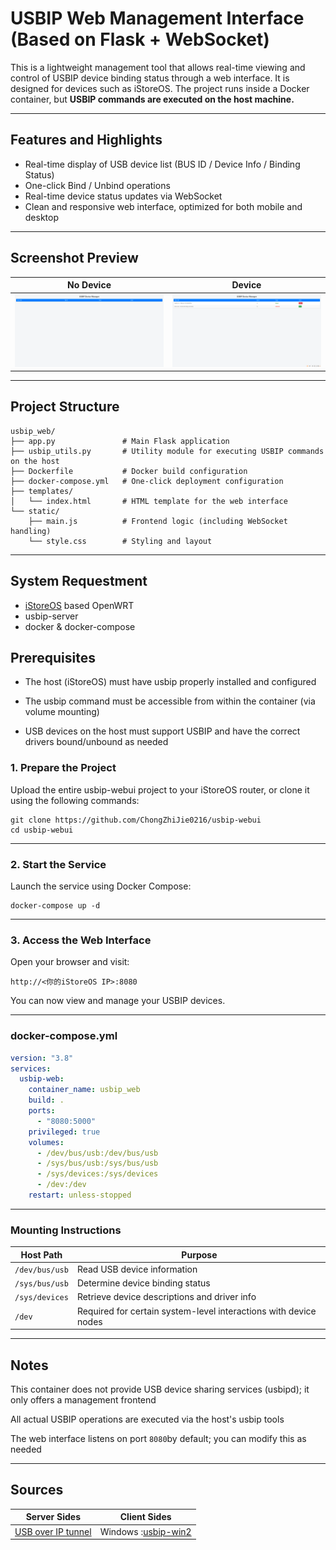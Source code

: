 # USBIP Web Management Interface (Based on Flask + WebSocket)

This is a lightweight management tool that allows real-time viewing and control of USBIP device binding status through a web interface.
It is designed for devices such as iStoreOS.
The project runs inside a Docker container, but **USBIP commands are executed on the host machine.**

---

## Features and Highlights

- Real-time display of USB device list (BUS ID / Device Info / Binding Status)
- One-click Bind / Unbind operations
- Real-time device status updates via WebSocket
- Clean and responsive web interface, optimized for both mobile and desktop

---

## Screenshot Preview

| No Device              | Device                   |
| ---------------------- | ------------------------ |
| ![alt text](image.png) | ![alt text](image-1.png) |

---

## Project Structure

```
usbip_web/
├── app.py               # Main Flask application
├── usbip_utils.py       # Utility module for executing USBIP commands on the host
├── Dockerfile           # Docker build configuration
├── docker-compose.yml   # One-click deployment configuration
├── templates/
│   └── index.html       # HTML template for the web interface
└── static/
    ├── main.js          # Frontend logic (including WebSocket handling)
    └── style.css        # Styling and layout
```

---

## System Requestment

- [iStoreOS](https://github.com/istoreos/istoreos) based OpenWRT
- usbip-server
- docker & docker-compose

## Prerequisites

- The host (iStoreOS) must have usbip properly installed and configured

- The usbip command must be accessible from within the container (via volume mounting)

- USB devices on the host must support USBIP and have the correct drivers bound/unbound as needed

### 1. Prepare the Project

Upload the entire usbip-webui project to your iStoreOS router, or clone it using the following commands:

```
git clone https://github.com/ChongZhiJie0216/usbip-webui
cd usbip-webui
```

---

### 2. Start the Service

Launch the service using Docker Compose:

```
docker-compose up -d
```

---

### 3. Access the Web Interface

Open your browser and visit:

```
http://<你的iStoreOS IP>:8080
```

You can now view and manage your USBIP devices.

---

###  docker-compose.yml

```yaml
version: "3.8"
services:
  usbip-web:
    container_name: usbip_web
    build: .
    ports:
      - "8080:5000"
    privileged: true
    volumes:
      - /dev/bus/usb:/dev/bus/usb
      - /sys/bus/usb:/sys/bus/usb
      - /sys/devices:/sys/devices
      - /dev:/dev
    restart: unless-stopped
```

---

### Mounting Instructions

| Host Path      | Purpose                                                          |
| -------------- | ---------------------------------------------------------------- |
| `/dev/bus/usb` | Read USB device information                                      |
| `/sys/bus/usb` | Determine device binding status                                  |
| `/sys/devices` | Retrieve device descriptions and driver info                     |
| `/dev`         | Required for certain system-level interactions with device nodes |

---

## Notes

This container does not provide USB device sharing services (usbipd); it only offers a management frontend

All actual USBIP operations are executed via the host's usbip tools

The web interface listens on port `8080`by default; you can modify this as needed

---

## Sources

| Server Sides                                                                    | Client Sides                                                  |
| ------------------------------------------------------------------------------- | ------------------------------------------------------------- |
| [USB over IP tunnel](https://openwrt.org/docs/guide-user/services/usb.iptunnel) | Windows :[usbip-win2](https://github.com/vadimgrn/usbip-win2) |
